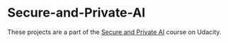 # Secure-and-Private-AI
These projects are a part of the [Secure and Private AI](https://www.udacity.com/course/secure-and-private-ai--ud185) course on Udacity.
